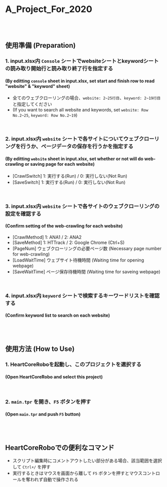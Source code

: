 # A_Project_For_2020

<br />
<br />

## 使用準備 (Preparation)

### 1. input.xlsx内 `Console` シートでwebsiteシートとkeywordシートの読み取り開始行と読み取り終了行を指定する  
#### (By editting `console` sheet in input.xlsx, set start and finish row to read "website" & "keyword" sheet)  
- 全てのウェブクローリングの場合、`website: 2~25行目`、`keyword: 2~19行目`と指定してください  
- (If you want to search all website and keywords, set `website: Row No.2~25`, `keyword: Row No.2~19`)

<br />

### 2. input.xlsx内 `website` シートで各サイトについてウェブクローリングを行うか、ページデータの保存を行うかを指定する  
#### (By editting `website` sheet in input.xlsx, set whether or not will do web-crawling or saving page for each website)  
- [CrawlSwitch] 1: 実行する(Run) / 0: 実行しない(Not Run)
- [SaveSwitch] 1: 実行する(Run) / 0: 実行しない(Not Run)

<br />

### 3. input.xlsx内 `website` シートで各サイトのウェブクローリングの設定を確認する
#### (Confirm setting of the web-crawling for each website)  
- [CrawlMethod] 1: ANA1 / 2: ANA2
- [SaveMethod] 1: HTTrack / 2: Google Chrome (Ctrl+S)
- [PageNum] ウェブクローリングの必要ページ数 (Necessary page number for web-crawling)
- [LoadWaitTime] ウェブサイト待機時間 (Waiting time for opening webpage)
- [SaveWaitTime] ページ保存待機時間 (Waiting time for saveing webpage)

<br />

### 4. input.xlsx内 `keyword` シートで検索するキーワードリストを確認する
#### (Confirm keyword list to search on each website)

<br />
<br />

## 使用方法 (How to Use)

### 1. HeartCoreRoboを起動し、このプロジェクトを選択する  
#### (Open HeartCoreRobo and select this project)

<br />

### 2. `main.tpr` を開き、`F5` ボタンを押す
#### (Open `main.tpr` and push `F5` button)

<br />
<br />

## HeartCoreRoboでの便利なコマンド

- スクリプト編集時にコメントアウトしたい部分がある場合、該当範囲を選択して `Ctrl+/` を押す
- 実行するときはマウスを画面から離して `F5` ボタンを押すとマウスコントロールを奪われず自動で操作される
